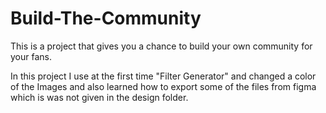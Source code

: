 # Build-The-Community

This is a project that gives you a chance to build your own community for your fans.

In this project I use at the first time "Filter Generator" and changed a color of the Images and also learned how to export some of the files from figma which is was not given in the design folder.
